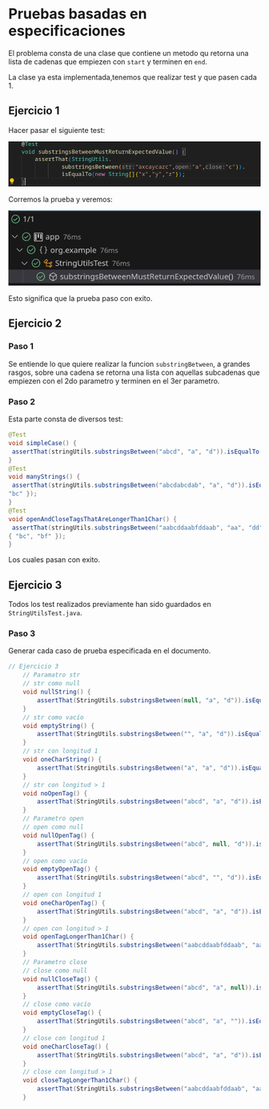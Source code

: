 # Pruebas basadas en especificaciones

El problema consta de una clase que contiene un metodo qu retorna una lista de cadenas que empiezen con `start` y terminen en `end`.

La clase ya esta implementada,tenemos que realizar test y que pasen cada 1.

## Ejercicio 1

Hacer pasar el siguiente test:

![ej1](/Actividad-PruebasBasadasEnEspecificaciones/images/ej1.png)

Corremos la prueba y veremos:

![ej1test](/Actividad-PruebasBasadasEnEspecificaciones/images/ej1testpassed.png)

Esto significa que la prueba paso con exito.

## Ejercicio 2

### Paso 1

Se entiende lo que quiere realizar la funcion `substringBetween`, a grandes rasgos, sobre una cadena se retorna una lista con aquellas subcadenas que empiezen con el 2do parametro y terminen en el 3er parametro.

### Paso 2

Esta parte consta de diversos test:

```java
@Test
void simpleCase() {
 assertThat(stringUtils.substringsBetween("abcd", "a", "d")).isEqualTo(new String[] { "bc" });
}
@Test
void manyStrings() {
 assertThat(stringUtils.substringsBetween("abcdabcdab", "a", "d")).isEqualTo(new String[] { "bc",
"bc" });
}
@Test
void openAndCloseTagsThatAreLongerThan1Char() {
 assertThat(stringUtils.substringsBetween("aabcddaabfddaab", "aa", "dd")).isEqualTo(new String[]
{ "bc", "bf" });
}
```

Los cuales pasan con exito.

## Ejercicio 3

Todos los test realizados previamente han sido guardados en `StringUtilsTest.java`.

### Paso 3

Generar cada caso de prueba especificada en el documento.

```java
// Ejercicio 3
    // Paramatro str
    // str como null
    void nullString() {
        assertThat(StringUtils.substringsBetween(null, "a", "d")).isEqualTo(new String[] { });
    }
    // str como vacío
    void emptyString() {
        assertThat(StringUtils.substringsBetween("", "a", "d")).isEqualTo(new String[] { });
    }
    // str con longitud 1
    void oneCharString() {
        assertThat(StringUtils.substringsBetween("a", "a", "d")).isEqualTo(new String[] { });
    }
    // str con longitud > 1
    void noOpenTag() {
        assertThat(StringUtils.substringsBetween("abcd", "a", "d")).isEqualTo(new String[] {"bc"});
    }
    // Parametro open
    // open como null
    void nullOpenTag() {
        assertThat(StringUtils.substringsBetween("abcd", null, "d")).isEqualTo(new String[] { });
    }
    // open como vacío
    void emptyOpenTag() {
        assertThat(StringUtils.substringsBetween("abcd", "", "d")).isEqualTo(new String[] { });
    }
    // open con longitud 1
    void oneCharOpenTag() {
        assertThat(StringUtils.substringsBetween("abcd", "a", "d")).isEqualTo(new String[] { "bc" });
    }
    // open con longitud > 1
    void openTagLongerThan1Char() {
        assertThat(StringUtils.substringsBetween("aabcddaabfddaab", "aa", "dd")).isEqualTo(new String[] { "bc", "bf" });
    }
    // Parametro close
    // close como null
    void nullCloseTag() {
        assertThat(StringUtils.substringsBetween("abcd", "a", null)).isEqualTo(new String[] { });
    }
    // close como vacío
    void emptyCloseTag() {
        assertThat(StringUtils.substringsBetween("abcd", "a", "")).isEqualTo(new String[] { });
    }
    // close con longitud 1
    void oneCharCloseTag() {
        assertThat(StringUtils.substringsBetween("abcd", "a", "d")).isEqualTo(new String[] { "bc" });
    }
    // close con longitud > 1
    void closeTagLongerThan1Char() {
        assertThat(StringUtils.substringsBetween("aabcddaabfddaab", "aa", "dd")).isEqualTo(new String[] { "bc", "bf" });
    }
```

